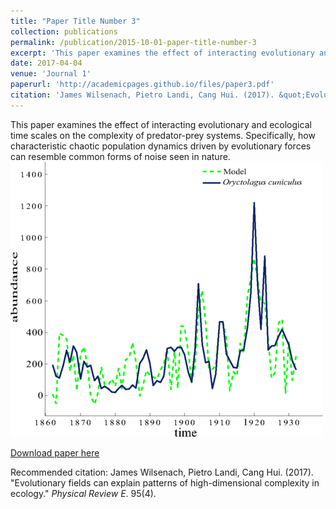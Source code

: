 ```yaml
---
title: "Paper Title Number 3"
collection: publications
permalink: /publication/2015-10-01-paper-title-number-3
excerpt: 'This paper examines the effect of interacting evolutionary and ecological time scales on the complexity of predator-prey systems. Specifically, how characteristic chaotic population dynamics driven by evolutionary forces can resemble common forms of noise seen in nature.'
date: 2017-04-04
venue: 'Journal 1'
paperurl: 'http://academicpages.github.io/files/paper3.pdf'
citation: 'James Wilsenach, Pietro Landi, Cang Hui. (2017). &quot;Evolutionary fields can explain patterns of high-dimensional complexity in ecology.&quot; <i>Physical Review E</i>. 95(4).'
---
```

This paper examines the effect of interacting evolutionary and ecological time scales on the complexity of predator-prey systems. Specifically, how characteristic chaotic population dynamics driven by evolutionary forces can resemble common forms of noise seen in nature.<br/><img src='/images/evofields.png'>

[Download paper here](http://jameswilsenach.github.io/files/evofields.pdf)

Recommended citation: James Wilsenach, Pietro Landi, Cang Hui. (2017). "Evolutionary fields can explain patterns of high-dimensional complexity in ecology." <i>Physical Review E</i>. 95(4).